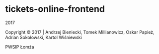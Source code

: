 # tickets-online-frontend

2017

Copyright © 2017 | Andrzej Bieniecki, Tomek Millianowicz, Oskar Papież, Adrian Sokołowski, Kartol Wiśniewski

PWSIP Łomża
